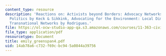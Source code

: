 ```yaml
---
content_type: resource
description: 'Reactions on: Activists beyond Borders: Advocacy Networks in International
  Politics by Keck & Sikkink, Advocating for the Environment: Local Dimensions of
  Transnational Networks by Rodrigues.'
file: https://ol-ocw-studio-app-qa.s3.amazonaws.com/courses/11-363-civil-society-and-the-environment-spring-2005/14ab78a6c732f69cbc945a0844a39756_emily_greenspan4.pdf
file_type: application/pdf
resourcetype: Document
title: emily_greenspan4.pdf
uid: 14ab78a6-c732-f69c-bc94-5a0844a39756
---
```

